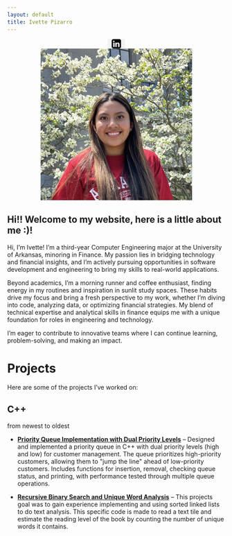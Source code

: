 ```yaml
---
layout: default
title: Ivette Pizarro
---
```


<a href="https://www.linkedin.com/in/ipizarro26" target="_blank">
    <img src="https://github.com/Ivette174/Ivette174.github.io/blob/main/Image%2011.jpg?raw=true" alt="LinkedIn Profile" width="40px" style="display: block; margin: 0 auto;" />
</a>

<div style="text-align: center;">
  <img src="https://github.com/Ivette174/Ivette174.github.io/blob/main/IMG_6767.JPG?raw=true" alt="My Photo" width="350px" />
</div>



## Hi!! Welcome to my website, here is a little about me :)!
Hi, I’m Ivette! I’m a third-year Computer Engineering major at the University of Arkansas, minoring in Finance. My passion lies in bridging technology and financial insights, and I’m actively pursuing opportunities in software development and engineering to bring my skills to real-world applications.

Beyond academics, I’m a morning runner and coffee enthusiast, finding energy in my routines and inspiration in sunlit study spaces. These habits drive my focus and bring a fresh perspective to my work, whether I’m diving into code, analyzing data, or optimizing financial strategies. My blend of technical expertise and analytical skills in finance equips me with a unique foundation for roles in engineering and technology.

I’m eager to contribute to innovative teams where I can continue learning, problem-solving, and making an impact.
# Projects

Here are some of the projects I’ve worked on:

## C++ 
from newest to oldest

- **[Priority Queue Implementation with Dual Priority Levels](https://github.com/Ivette174/queue_project)** – Designed and implemented a priority queue in C++ with dual priority levels (high and low) for customer management. The queue prioritizes high-priority customers, allowing them to "jump the line" ahead of low-priority customers. Includes functions for insertion, removal, checking queue status, and printing, with performance tested through multiple queue operations.


- **[Recursive Binary Search and Unique Word Analysis](https://github.com/Ivette174/Ivette174.github.io/blob/main/mainp4.cpp)** – This projects goal was to gain experience implementing and using sorted linked lists to do text analysis. This specific code is made to read a text tile and estimate the reading level of the book by counting the number of unique words it contains.

